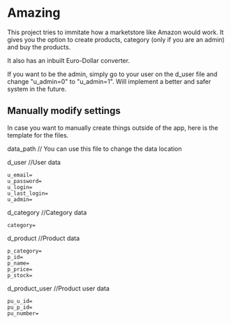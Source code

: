 # Amazing
This project tries to immitate how a marketstore like Amazon would work. It gives you the option to create products, category (only if you are an admin) and buy the products.

It also has an inbuilt Euro-Dollar converter.

If you want to be the admin, simply go to your user on the d_user file and change "u_admin=0" to "u_admin=1". Will implement a better and safer system in the future.


## Manually modify settings
In case you want to manually create things outside of the app, here is the template for the files.

data_path // You can use this file to change the data location

d_user //User data
```
u_email=
u_password=
u_login=
u_last_login=
u_admin=
```

d_category //Category data
```
category=
```

d_product //Product data
```
p_category=
p_id=
p_name=
p_price=
p_stock=
```

d_product_user //Product user data
```
pu_u_id=
pu_p_id=
pu_number=
```
